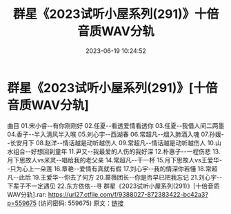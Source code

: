 ﻿---
title: 群星《2023试听小屋系列(291)》十倍音质WAV分轨
date: 2023-06-19 10:24:52
categories: WAV车载音乐、镜像
tags: 华语中文
---
# 群星《2023试听小屋系列(291)》[十倍音质WAV分轨]

曲目
01.宋小睿--有你刚刚好
02.任夏--看透爱情看透你
03.任夏--我借人间二两墨
04.香子--半入清风半入喉
05.刘心宇--西湖春
06.常超凡--烟入肺酒入魂
07.孙媛--长安月下
08.赵洋--情话越是动听越伤人
09.常超凡--情话越是动听越伤人
10.山水组合--好想回到童年
11.尹又--我最爱的人伤的我好深
12.朴惠子--一程伤悲
13.月下思故人vs米灵--唱给我的老父亲
14.常超凡--干一杯
15.月下思故人vs王爱华--只为心上一朵莲
16.章艳--爱情有真就有假
17.刘心宇--我的情深你若懂
18.常超凡--此后
19.王爱华--你去了何方
20.蔷薇团长--你是否早已把我忘记
21.刘心宇--下辈子不一定遇见
22.东方依依--寻
群星《2023试听小屋系列(291)》[十倍音质WAV分轨].rar: https://url27.ctfile.com/f/9388027-872383422-bc42a3?p=559675
(访问密码: 559675)
原文：[链接](https://blog.sina.com.cn/s/blog_1647c7e76010312ei.html)